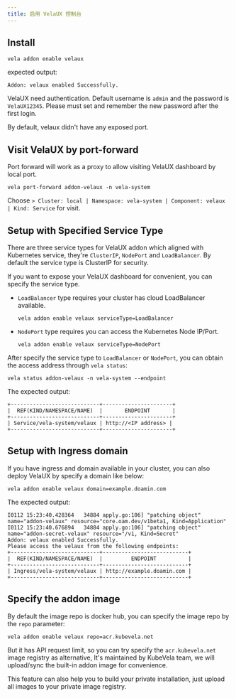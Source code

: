 ```yaml
---
title: 启用 VelaUX 控制台
---
```


## Install

```shell script
vela addon enable velaux
```

expected output:

```
Addon: velaux enabled Successfully.
```

VelaUX need authentication. Default username is `admin` and the password is `VelaUX12345`. Please must set and remember the new password after the first login.

By default, velaux didn't have any exposed port.

## Visit VelaUX by port-forward

Port forward will work as a proxy to allow visiting VelaUX dashboard by local port.

```
vela port-forward addon-velaux -n vela-system
```

Choose `> Cluster: local | Namespace: vela-system | Component: velaux | Kind: Service` for visit.

## Setup with Specified Service Type

There are three service types for VelaUX addon which aligned with Kubernetes service, they're `ClusterIP`, `NodePort` and `LoadBalancer`.
By default the service type is ClusterIP for security.

If you want to expose your VelaUX dashboard for convenient, you can specify the service type.

- `LoadBalancer` type requires your cluster has cloud LoadBalancer available.
  ```shell script
  vela addon enable velaux serviceType=LoadBalancer
  ```
- `NodePort` type requires you can access the Kubernetes Node IP/Port.
  ```shell script
  vela addon enable velaux serviceType=NodePort
  ```

After specify the service type to `LoadBalancer` or `NodePort`, you can obtain the access address through `vela status`:

```
vela status addon-velaux -n vela-system --endpoint
```

The expected output:

```
+----------------------------+----------------------+
|  REF(KIND/NAMESPACE/NAME)  |       ENDPOINT       |
+----------------------------+----------------------+
| Service/vela-system/velaux | http://<IP address> |
+----------------------------+----------------------+
```

## Setup with Ingress domain

If you have ingress and domain available in your cluster, you can also deploy VelaUX by specify a domain like below:

```shell script
vela addon enable velaux domain=example.doamin.com
```

The expected output:

```
I0112 15:23:40.428364   34884 apply.go:106] "patching object" name="addon-velaux" resource="core.oam.dev/v1beta1, Kind=Application"
I0112 15:23:40.676894   34884 apply.go:106] "patching object" name="addon-secret-velaux" resource="/v1, Kind=Secret"
Addon: velaux enabled Successfully.
Please access the velaux from the following endpoints:
+----------------------------+---------------------------+
|  REF(KIND/NAMESPACE/NAME)  |         ENDPOINT          |
+----------------------------+---------------------------+
| Ingress/vela-system/velaux | http://example.doamin.com |
+----------------------------+---------------------------+
```

## Specify the addon image

By default the image repo is docker hub, you can specify the image repo by the `repo` parameter:

```
vela addon enable velaux repo=acr.kubevela.net
```

But it has API request limit, so you can try specify the `acr.kubevela.net` image registry as alternative,
It's maintained by KubeVela team, we will upload/sync the built-in addon image for convenience.

This feature can also help you to build your private installation, just upload all images to your private image registry.
